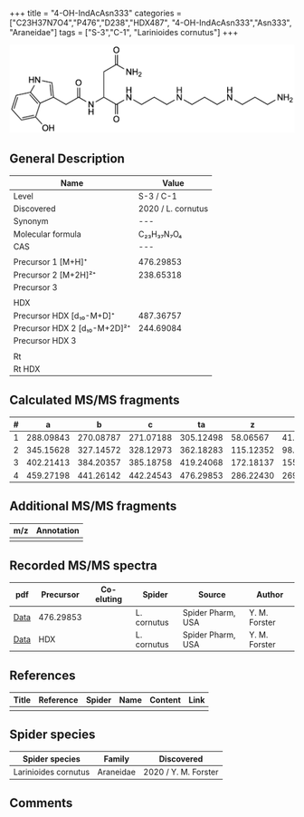 +++
title = "4-OH-IndAcAsn333"
categories = ["C23H37N7O4","P476","D238","HDX487",
"4-OH-IndAcAsn333","Asn333",
"Araneidae"]
tags = ["S-3","C-1",
"Larinioides cornutus"]
+++

![](/img/4-OH-IndAcAsn333.png)

## General Description

| Name                       | Value              |
|----------------------------|--------------------|
| Level                      | S-3 / C-1          |
| Discovered                 | 2020 / L. cornutus |
| Synonym                    | ---                |
| Molecular formula          | C₂₃H₃₇N₇O₄                   |
| CAS                        | ---                |
|                            |                    |
| Precursor 1 [M+H]⁺         | 476.29853                   |
| Precursor 2 [M+2H]²⁺       | 238.65318                   |
| Precursor 3                |                    |
|                            |                    |
| HDX                        |                    |
| Precursor HDX   [d₁₀-M+D]⁺   | 487.36757                   |
| Precursor HDX 2 [d₁₀-M+2D]²⁺ | 244.69084                   |
| Precursor HDX 3            |                    |
|                            |                    |
| Rt                         |                    |
| Rt HDX                     |                    |

## Calculated MS/MS fragments

| # | a         | b         | c         | ta        | z         | y         | tz        |
|---|-----------|-----------|-----------|-----------|-----------|-----------|-----------|
| 1 | 288.09843 | 270.08787 | 271.07188 | 305.12498 | 58.06567 | 41.03912 | 75.09222 |
| 2 | 345.15628 | 327.14572 | 328.12973 | 362.18283 | 115.12352 | 98.09697 | 132.15007 |
| 3 | 402.21413 | 384.20357 | 385.18758 | 419.24068 | 172.18137 | 155.15482 | 189.20792 |
| 4 | 459.27198 | 441.26142 | 442.24543 | 476.29853 | 286.22430 | 269.19775 | 303.25085 |

## Additional MS/MS fragments

| m/z | Annotation |
|-----|------------|
|     |            |

## Recorded MS/MS spectra

| pdf                                             | Precursor | Co-eluting | Spider      | Source                       | Author        |
|-------------------------------------------------|-----------|------------|-------------|------------------------------|---------------|
| [Data](/pdf/L-cornutus/476_4-OH-IndAcAsn333_Lc.pdf) | 476.29853 |           | L. cornutus | Spider Pharm, USA | Y. M. Forster |
| [Data](/pdf/L-cornutus/476_4-OH-IndAcAsn333_Lc_HDX.pdf) | HDX |           | L. cornutus | Spider Pharm, USA | Y. M. Forster |

## References

| Title | Reference | Spider | Name | Content | Link |
|-------|-----------|--------|------|---------|------|
|       |           |        |      |         |      |

## Spider species

| Spider species     | Family     | Discovered           |
|--------------------|------------|----------------------|
| Larinioides cornutus | Araneidae | 2020 / Y. M. Forster |


## Comments